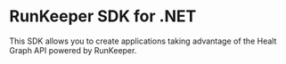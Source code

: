 <h1>RunKeeper SDK for .NET</h1>
<p>This SDK allows you to create applications taking advantage of the Healt Graph API powered by RunKeeper.</p>